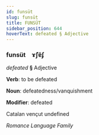 ```yaml
---
id: funsüt
slug: funsüt
title: FUNSÜT
sidebar_position: 644
hoverText: defeated § Adjective
---
```


### funsüt&emsp;<span kind="abugida">ɤ̃ʃɐ̆ʄ</span>

*defeated* **§** Adjective

**Verb**: to be defeated

**Noun**: defeatedness/vanquishment

**Modifier**: defeated

Catalan vençut undefined

*Romance Language Family*